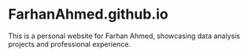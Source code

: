 # FarhanAhmed.github.io
This is a personal website for Farhan Ahmed, showcasing data analysis projects and professional experience.
